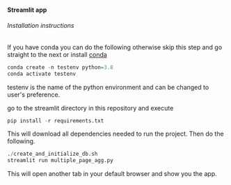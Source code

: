 #### Streamlit app

###### Installation instructions
If you have conda you can do the following otherwise skip this step
and go straight to the next or install [conda](https://docs.anaconda.com/anaconda/install/https://docs.anaconda.com/anaconda/install/)
```python
conda create -n testenv python=3.8
conda activate testenv
```
testenv is the name of the python environment and can be changed to user's preference.


go to the streamlit directory in this repository and execute
```python
pip install -r requirements.txt
```
This will download all dependencies needed to run the project. 
Then do the following.
```python
./create_and_initialize_db.sh
streamlit run multiple_page_agg.py
```
This will open another tab in your default browser and show you the app.